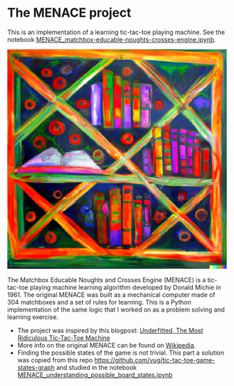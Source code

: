 # The MENACE project
This is an implementation of a learning tic-tac-toe playing machine. See the notebook [MENACE_matchbox-educable-noughts-crosses-engine.ipynb](MENACE_matchbox-educable-noughts-crosses-engine.ipynb).  


![DALLE-2 take on the prompt "An oilpainting of the MENACE engine playing tic-tac-toe in a library in the style of Paul Signac. The game board is at the center of the painting."](tictactoe.png)  

The Matchbox Educable Noughts and Crosses Engine (MENACE) is a tic-tac-toe playing machine learning algorithm developed by Donald Michie in 1961. The original MENACE was built as a mechanical computer made of 304 matchboxes and a set of rules for learning. This is a Python implementation of the same logic that I worked on as a problem solving and learning exercise.  

- The project was inspired by this blogpost: [Underfitted, The Most Ridiculous Tic-Tac-Toe Machine](https://underfitted.svpino.com/p/the-most-ridiculous-tic-tac-toe-machine)  
- More info on the original MENACE can be found on [Wikipedia](https://en.wikipedia.org/wiki/Matchbox_Educable_Noughts_and_Crosses_Engine).  
- Finding the possible states of the game is not trivial. This part a solution was copied from this repo https://github.com/vug/tic-tac-toe-game-states-graph and studied in the notebook [MENACE_understanding_possible_board_states.ipynb](MENACE_understanding_possible_board_states.ipynb)
